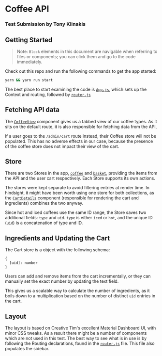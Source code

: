 # Coffee API
### Test Submission by Tony Klinakis

## Getting Started

> Note: `Block` elements in this document are navigable when referring to files or components; you can 
> click them and go to the code immediately.

Check out this repo and run the following commands to get the app started:

```bash
yarn && yarn run start
```

The best place to start examining the code is [`App.js`][c-app], which sets up the Context and routing, followed
by [`router.js`][c-router]

## Fetching API data

The [`CoffeeView`][c-coffeeview] component gives us a tabbed view of our coffee types. As it sits on the default route,
it is also responsible for fetching data from the API, 

If a user goes to the `/admin/cart` route instead, their Coffee store will not be populated. 
This has no adverse effects in our case, because the presence of the coffee store does not impact 
their view of the cart.

## Store

There are two Stores in the app, [`coffee`][st-coffee] and [`basket`][st-basket], providing the items from
the API and the user cart respectively. Each Store supports its own actions.

The stores were kept separate to avoid filtering entries at
render time. In hindsight, it might have been worth using one store for both collections,
as the [`CartDetails`][c-cart-details] component (responsible for rendering the cart and ingredients)
combines the two anyway.

Since hot and iced coffees use the same ID range, the Store saves two additional fields: `type` and `uid`.
`type` is either `iced` or `hot`, and the unique ID (`uid`) is a concatenation of type and ID.


## Ingredients and Updating the Cart

The Cart store is a object with the following schema:

```
{
  [uid]: number
}
```

Users can add and remove items from the cart incrementally, or they can manually set the exact number by
updating the text field.

This gives us a scalable way to calculate the number of ingredients, as it boils down to a multiplication based
on the number of distinct `uid` entries in the cart.

## Layout

The layout is based on Creative Tim's excellent Material Dashboard UI, with minor CSS tweaks. As a result there
might be a number of components which are not used in this test. The best way to see what is in use is by
following the Routing declarations, found in the [`router.js`][c-router] file. This file also populates the 
sidebar.

[c-coffeeview]: ./src/components/CoffeeView/index.js
[c-dash]: ./src/views/Dashboard/Dashboard.js
[c-app]: ./src/App.js
[c-router]: ./src/routes.js
[c-cart-details]: ./src/components/CartDetails/index.js
[st-coffee]: ./src/store/coffee.js
[st-basket]: ./src/store/basket.js
